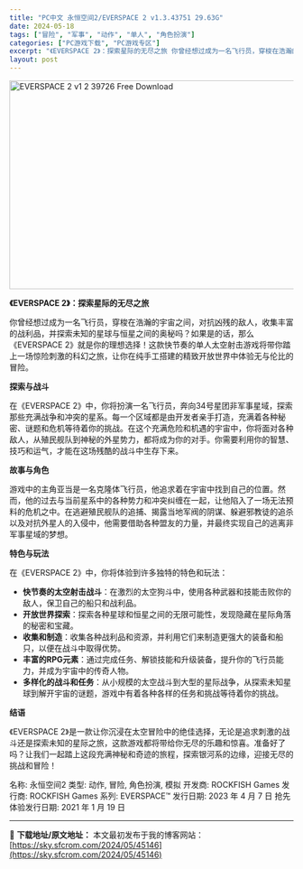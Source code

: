 ```yaml
---
title: "PC中文 永恒空间2/EVERSPACE 2 v1.3.43751 29.63G"
date: 2024-05-18
tags: ["冒险", "军事", "动作", "单人", "角色扮演"]
categories: ["PC游戏下载", "PC游戏专区"]
excerpt: "《EVERSPACE 2》：探索星际的无尽之旅 你曾经想过成为一名飞行员，穿梭在浩瀚的宇宙之间，对抗凶残的敌人，收集丰富的战利品，并探索未知的星球与恒星之间的奥秘吗？如果是的话，那么《EVERSPACE 2》就是你的理想选择！这款快节奏的单人太空射击游戏将带你踏上一场惊险刺激的科幻之旅，让你在纯手工&hellip;"
layout: post
---
```


<img class="igg-image-content aligncenter" title="EVERSPACE 2 v1 2 39726 Free Download" src="https://sky.sfcrom.com/wp-content/uploads/2024/05/532a6-EVERSPACE-2-Free-Download.jpg" alt="EVERSPACE 2 v1 2 39726 Free Download" width="660" height="370" />

<strong>《EVERSPACE 2》：探索星际的无尽之旅</strong>

你曾经想过成为一名飞行员，穿梭在浩瀚的宇宙之间，对抗凶残的敌人，收集丰富的战利品，并探索未知的星球与恒星之间的奥秘吗？如果是的话，那么《EVERSPACE 2》就是你的理想选择！这款快节奏的单人太空射击游戏将带你踏上一场惊险刺激的科幻之旅，让你在纯手工搭建的精致开放世界中体验无与伦比的冒险。

<strong>探索与战斗</strong>

在《EVERSPACE 2》中，你将扮演一名飞行员，奔向34号星团非军事星域，探索那些充满战争和冲突的星系。每一个区域都是由开发者亲手打造，充满着各种秘密、谜题和危机等待着你的挑战。在这个充满危险和机遇的宇宙中，你将面对各种敌人，从殖民舰队到神秘的外星势力，都将成为你的对手。你需要利用你的智慧、技巧和运气，才能在这场残酷的战斗中生存下来。

<strong>故事与角色</strong>

游戏中的主角亚当是一名克隆体飞行员，他追求着在宇宙中找到自己的位置。然而，他的过去与当前星系中的各种势力和冲突纠缠在一起，让他陷入了一场无法预料的危机之中。在逃避殖民舰队的追捕、揭露当地军阀的阴谋、躲避邪教徒的追杀以及对抗外星人的入侵中，他需要借助各种盟友的力量，并最终实现自己的逃离非军事星域的梦想。

<strong>特色与玩法</strong>

在《EVERSPACE 2》中，你将体验到许多独特的特色和玩法：
<ul>
 	<li><strong>快节奏的太空射击战斗</strong>：在激烈的太空狗斗中，使用各种武器和技能击败你的敌人，保卫自己的船只和战利品。</li>
 	<li><strong>开放世界探索</strong>：探索各种星球和恒星之间的无限可能性，发现隐藏在星际角落的秘密和宝藏。</li>
 	<li><strong>收集和制造</strong>：收集各种战利品和资源，并利用它们来制造更强大的装备和船只，以便在战斗中取得优势。</li>
 	<li><strong>丰富的RPG元素</strong>：通过完成任务、解锁技能和升级装备，提升你的飞行员能力，并成为宇宙中的传奇人物。</li>
 	<li><strong>多样化的战斗和任务</strong>：从小规模的太空战斗到大型的星际战争，从探索未知星球到解开宇宙的谜题，游戏中有着各种各样的任务和挑战等待着你的挑战。</li>
</ul>
<strong>结语</strong>

《EVERSPACE 2》是一款让你沉浸在太空冒险中的绝佳选择，无论是追求刺激的战斗还是探索未知的星际之旅，这款游戏都将带给你无尽的乐趣和惊喜。准备好了吗？让我们一起踏上这段充满神秘和奇迹的旅程，探索银河系的边缘，迎接无尽的挑战和冒险！

名称: 永恒空间2
类型: 动作, 冒险, 角色扮演, 模拟
开发商: ROCKFISH Games
发行商: ROCKFISH Games
系列: EVERSPACE™
发行日期: 2023 年 4 月 7 日
抢先体验发行日期: 2021 年 1 月 19 日

---
📖 **下载地址/原文地址：** 本文最初发布于我的博客网站：[https://sky.sfcrom.com/2024/05/45146](https://sky.sfcrom.com/2024/05/45146)
